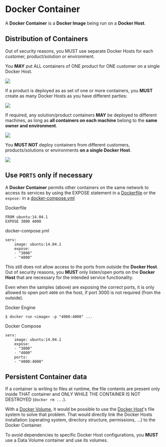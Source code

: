 # Docker Container

A **Docker Container** is a **Docker Image** being run on a **Docker Host**.

## Distribution of Containers

Out of security reasons, you MUST use separate Docker Hosts for each customer, product/solution or environment.

You **MAY** put ALL containers of ONE product for ONE customer on a single Docker Host.

![](images/AllowedContainerCombo2.png)

If a product is deployed as as set of one or more containers,
you **MUST** create as many Docker Hosts as you have different parties:

![](images/AllowedContainerCombo3.png)

If required, any solution/product containers **MAY** be deployed to different machines, as long as **all containers on each machine** belong to the **same owner and environment**.

![](images/AllowedContainerCombo1.png)

You **MUST NOT** deploy containers from different customers, products/solutions or environments **on a single Docker Host**.

![](images/ForbiddenContainerCombo.png)


## Use `PORTS` only if necessary

A **Docker Container**  permits other containers on the same network to access  its services by using the EXPOSE statement in a [Dockerfile](Dockerfile.md) or the `expose:` in a [docker-compose.yml](DockerCompose.md)

Dockerfile

	FROM ubuntu:14.04.1
	EXPOSE 3000 4000

docker-compose.yml

	serv:
		image: ubuntu:14.04.1
		expose:
		- "3000"
		- "4000"

This still does not allow access to the ports from outside the **Docker Host**. Out of security reasons, you **MUST** only listen/open ports on the **Docker Host** that are necessary for the intended service functionality.

Even when the samples (above) are exposing the correct ports, it is only allowed to open port `4000` on the host, if port 3000 is not required (from the outside).

Docker Engine

	$ docker run <image> -p "4000:4000" ...

Docker Compose

	serv:
		image: ubuntu:14.04.1
		expose:
		- "3000"
		- "4000"
		ports:
		- "4000:4000"

## Persistent Container data

If a container is writing to files at runtime, the file contents are present only inside THAT container and ONLY WHILE THE CONTAINER IS NOT DESTROYED (`docker rm ...`).

With a [Docker Volume](https://docs.docker.com/engine/userguide/containers/dockervolumes/), it would be possible to use the [Docker Host](DockerHost.md)'s file system to solve that problem. That would directly link the Docker Hosts installation (operating system, directory structure, permissions, ...) to the Docker Container.

To avoid dependencies to specific Docker Host configurations, you **MUST** use a Data Volume container and use its volumes.


